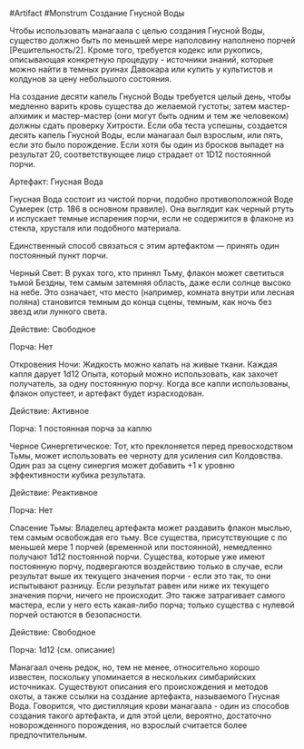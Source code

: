 #Artifact #Monstrum
Создание Гнусной Воды

Чтобы использовать манагаала с целью создания Гнусной Воды, существо должно быть по меньшей мере наполовину наполнено порчей [Решительность/2]. Кроме того, требуется кодекс или рукопись, описывающая конкретную процедуру - источники знаний, которые можно найти в темных руинах Давокара или купить у культистов и колдунов за цену небольшого состояния.

На создание десяти капель Гнусной Воды требуется целый день, чтобы медленно варить кровь существа до желаемой густоты; затем мастер-алхимик и мастер-мастер (они могут быть одним и тем же человеком) должны сдать проверку Хитрости. Если оба теста успешны, создается десять капель Гнусной Воды, если манагаал был взрослым, или пять, если это было порождение. Если хотя бы один из бросков выпадет на результат 20, соответствующее лицо страдает от 1D12 постоянной порчи.

Артефакт: Гнусная Вода

Гнусная Вода состоит из чистой порчи, подобно противоположной Воде Сумерек (стр. 186 в основном правиле). Она выглядит как черный ртуть и испускает темные испарения порчи, если не содержится в флаконе из стекла, хрусталя или подобного материала.

Единственный способ связаться с этим артефактом — принять один постоянный пункт порчи.

Черный Свет: В руках того, кто принял Тьму, флакон может светиться тьмой Бездны, тем самым затемняя область, даже если солнце высоко на небе. Это означает, что место (например, комната внутри или лесная поляна) становится темным до конца сцены, темным, как ночь без звезд или лунного света.

Действие: Свободное

Порча: Нет

Откровения Ночи: Жидкость можно капать на живые ткани. Каждая капля дарует 1d12 Опыта, который можно использовать, как захочет получатель, за одну постоянную порчу. Когда все капли использованы, флакон опустеет, и артефакт будет израсходован.

Действие: Активное

Порча: 1 постоянная порча за каплю

Черное Синергетическое: Тот, кто преклоняется перед превосходством Тьмы, может использовать ее черноту для усиления сил Колдовства. Один раз за сцену синергия может добавить +1 к уровню эффективности кубика результата.

Действие: Реактивное

Порча: Нет

Спасение Тьмы: Владелец артефакта может раздавить флакон мыслью, тем самым освобождая его тьму. Все существа, присутствующие с по меньшей мере 1 порчей (временной или постоянной), немедленно получают 1d12 постоянной порчи. Существа, которые уже имеют постоянную порчу, подвергаются воздействию только в случае, если результат выше их текущего значения порчи - если это так, то они испытывают разницу. Если результат равен или ниже их текущего значения порчи, ничего не происходит. Это также затрагивает самого мастера, если у него есть какая-либо порча; только существа с нулевой порчей остаются в безопасности.

Действие: Свободное

Порча: 1d12 (см. описание)

Манагаал очень редок, но, тем не менее, относительно хорошо известен, поскольку упоминается в нескольких симбарийских источниках. Существуют описания его происхождения и методов охоты, а также ссылки на создание артефакта, называемого Гнусная Вода. Говорится, что дистилляция крови манагаала - один из способов создания такого артефакта, и для этой цели, вероятно, достаточно новорожденного порождения, но взрослый считается более предпочтительным.